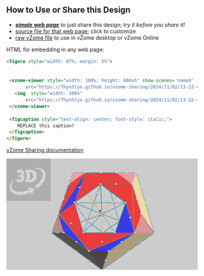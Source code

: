 
## How to Use or Share this Design

 - [***simple web page***](<https://ThynStyx.github.io/vzome-sharing/2024/11/02/13-22-44-WIP-JohnK-Pentafoil-knot/>) to just share this design; *try it before you share it!*
 - [source file for that web page](<https://github.com/ThynStyx/vzome-sharing/edit/main/2024/11/02/13-22-44-WIP-JohnK-Pentafoil-knot/index.md>); click to customize
 - [raw vZome file](<https://raw.githubusercontent.com/ThynStyx/vzome-sharing/main/2024/11/02/13-22-44-WIP-JohnK-Pentafoil-knot/WIP-JohnK-Pentafoil-knot.vZome>) to use in vZome desktop or vZome Online
 
 HTML for embedding in any web page:
 ```html
<figure style="width: 87%; margin: 5%">
  
  
  <vzome-viewer style="width: 100%; height: 60dvh" show-scenes='named'
        src="https://ThynStyx.github.io/vzome-sharing/2024/11/02/13-22-44-WIP-JohnK-Pentafoil-knot/WIP-JohnK-Pentafoil-knot.vZome" >
    <img  style="width: 100%"
        src="https://ThynStyx.github.io/vzome-sharing/2024/11/02/13-22-44-WIP-JohnK-Pentafoil-knot/WIP-JohnK-Pentafoil-knot.png" >
  </vzome-viewer>

  <figcaption style="text-align: center; font-style: italic;">
     REPLACE this caption!
  </figcaption>
</figure>

 ```

[vZome Sharing documentation](https://vzome.github.io/vzome/sharing.html#how-it-works)

![Image](<WIP-JohnK-Pentafoil-knot.png>)

